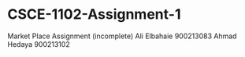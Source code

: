# CSCE-1102-Assignment-1
Market Place Assignment (incomplete)
Ali Elbahaie 900213083
Ahmad Hedaya 900213102
